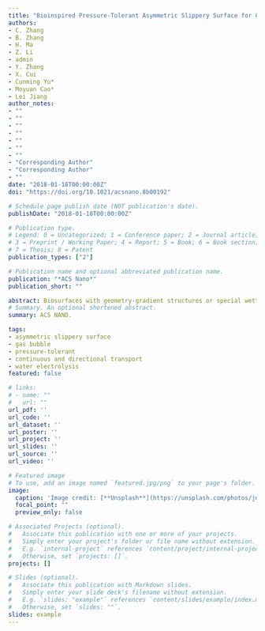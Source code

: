 ```yaml
---
title: "Bioinspired Pressure-Tolerant Asymmetric Slippery Surface for Continuous Self-Transport of Gas Bubbles in Aqueous Environment"
authors:
- C. Zhang
- B. Zhang
- H. Ma
- Z. Li
- admin
- Y. Zhang
- X. Cui
- Cunming Yu*
- Moyuan Cao*
- Lei Jiang
author_notes:
- ""
- ""
- ""
- ""
- ""
- ""
- ""
- "Corresponding Author"
- "Corresponding Author"
- ""
date: "2018-01-18T00:00:00Z"
doi: "https://doi.org/10.1021/acsnano.8b00192"

# Schedule page publish date (NOT publication's date).
publishDate: "2018-01-18T00:00:00Z"

# Publication type.
# Legend: 0 = Uncategorized; 1 = Conference paper; 2 = Journal article;
# 3 = Preprint / Working Paper; 4 = Report; 5 = Book; 6 = Book section;
# 7 = Thesis; 8 = Patent
publication_types: ["2"]

# Publication name and optional abbreviated publication name.
publication: "*ACS Nano*"
publication_short: ""

abstract: Biosurfaces with geometry-gradient structures or special wettabilities demonstrate intriguing performance in manipulating the behaviors of versatile fluids. By mimicking natural species, that is, the cactus spine with a shape-gradient morphology and the Picher plant with a lubricated inner surface, we have successfully prepared an asymmetric slippery surface by following the processes of CO2-laser cutting, superhydrophobic modification, and the fluorinert infusion. The asymmetric morphology will cause the deformation of gas bubbles and subsequently engender an asymmetric driven force on them. Due to the infusion of fluorinert, which has a low surface energy (∼16 mN/m, 25 °C) and an easy fluidic property (∼0.75 cP, 25 °C), the slippery surface demonstrates high adhesive force (∼300 μN) but low friction force on the gas bubbles. Under the cooperation of the asymmetric morphology and fluorinert infused surface, the fabricated asymmetric slippery surface is applicable to the directional and continuous bubble delivery in an aqueous environment. More importantly, due to the hard-compressed property of fluorinert, the asymmetric slippery surface is facilitated with distinguished bubble transport capability even in a pressurized environment (∼0.65 MPa), showing its feasibility in practical industrial production. In addition, asymmetric slippery surfaces with a snowflake-like structure and a star-shaped structure were successfully fabricated for the real-world applications, both of which illustrated reliable performances in the continuous generation, directional transportation, and efficient collection of CO2 and H2 microbubbles.
# Summary. An optional shortened abstract.
summary: ACS NANO.

tags:
- asymmetric slippery surface
- gas bubble
- pressure-tolerant
- continuous and directional transport
- water electrolysis
featured: false

# links:
# - name: ""
#   url: ""
url_pdf: ''
url_code: ''
url_dataset: ''
url_poster: ''
url_project: ''
url_slides: ''
url_source: ''
url_video: ''

# Featured image
# To use, add an image named `featured.jpg/png` to your page's folder. 
image:
  caption: 'Image credit: [**Unsplash**](https://unsplash.com/photos/jdD8gXaTZsc)'
  focal_point: ""
  preview_only: false

# Associated Projects (optional).
#   Associate this publication with one or more of your projects.
#   Simply enter your project's folder or file name without extension.
#   E.g. `internal-project` references `content/project/internal-project/index.md`.
#   Otherwise, set `projects: []`.
projects: []

# Slides (optional).
#   Associate this publication with Markdown slides.
#   Simply enter your slide deck's filename without extension.
#   E.g. `slides: "example"` references `content/slides/example/index.md`.
#   Otherwise, set `slides: ""`.
slides: example
---
```



